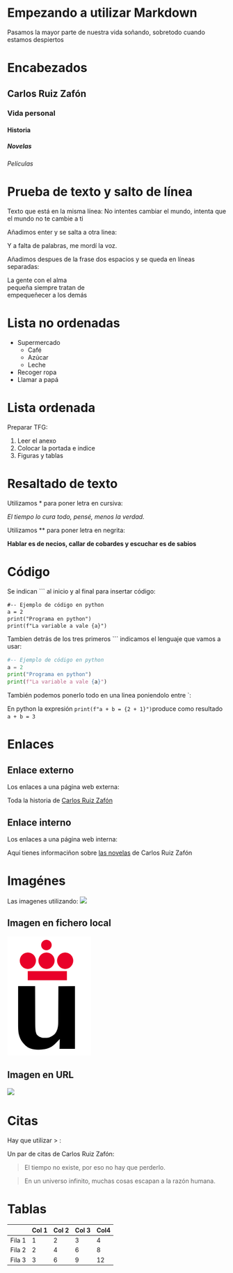 # Empezando a utilizar Markdown

Pasamos la mayor parte de
nuestra vida soñando,
sobretodo cuando
estamos despiertos

# Encabezados
## Carlos Ruiz Zafón
### Vida personal
#### Historia
##### Novelas
###### Películas

# Prueba de texto y salto de línea

Texto que está en la misma
línea: No intentes cambiar 
el mundo, intenta que el
mundo no te cambie a ti

Añadimos enter y se salta a otra linea:

Y a falta de palabras,
me mordí la voz.

Añadimos despues de la frase dos espacios y se queda en líneas separadas:

La gente con el alma  
pequeña siempre tratan de  
empequeñecer a los demás  

# Lista no ordenadas

* Supermercado
  * Café
  * Azúcar
  * Leche
* Recoger ropa
* Llamar a papá

# Lista ordenada

Preparar TFG:

1. Leer el anexo
2. Colocar la portada e indice
3. Figuras y tablas

# Resaltado de texto

Utilizamos * para poner letra en cursiva:  

*El tiempo lo cura todo, pensé, menos la verdad.*

Utilizamos ** para poner letra en negrita:

**Hablar es de necios,
callar de cobardes y 
escuchar es de sabios**

# Código

Se indican ``` al inicio y al final para insertar código:

```
#-- Ejemplo de código en python
a = 2
print("Programa en python")
print(f"La variable a vale {a}")
```

Tambien detrás de los tres
primeros ``` indicamos el
lenguaje que vamos a usar:

```python
#-- Ejemplo de código en python
a = 2
print("Programa en python")
print(f"La variable a vale {a}")
```

También podemos ponerlo
todo en una linea poniendolo entre `:

En python la expresión `print(f"a + b = {2 + 1}")`produce como resultado `a + b = 3`

# Enlaces

## Enlace externo
Los enlaces a una página web externa: 

Toda la historia de [Carlos Ruiz Zafón](https://es.wikipedia.org/wiki/Carlos_Ruiz_Zaf%C3%B3n)


## Enlace interno
Los enlaces a una página web interna:

Aquí tienes informaciñon sobre [las novelas](#####Novelas) de Carlos Ruiz Zafón

# Imagénes 

Las imagenes utilizando:
![](imagen)

## Imagen en fichero local 
![](logo-urjc.png)

## Imagen en URL
![](https://scontent.fmad10-2.fna.fbcdn.net/v/t39.30808-6/242915919_396489171844925_4606152981069273940_n.jpg?_nc_cat=105&ccb=1-5&_nc_sid=730e14&_nc_ohc=HrQAa1nynDMAX-G-tX5&_nc_ht=scontent.fmad10-2.fna&oh=00_AT9kji0jRK4jpJLKaQ3abHh_l7kW3Q86c15YmMg-hQJ8lQ&oe=61FE3A2C)


# Citas

Hay que utilizar > :

Un par de citas de Carlos Ruiz Zafón:

> El tiempo no existe, por eso no hay que perderlo.

> En un universo infinito, muchas cosas escapan a la razón humana.


# Tablas

|         | Col 1 | Col 2| Col 3| Col4 |
|---------|-------|------|------|------|
|  Fila 1 |   1   |   2  |   3  |  4   |
|  Fila 2 |   2   |   4  |   6  |  8   |
|  Fila 3 |   3   |   6  |   9  |  12  |

